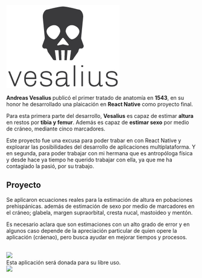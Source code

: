 
<img src="https://github.com/znokdieline/vesalius/blob/master/client/resources/images/vesalius-07.png">

<strong>Andreas Vesalius </strong> publicó el primer tratado de anatomía en <strong>1543</strong>, en su honor he desarrollado una plaicación en <strong>React Native</strong> como proyecto final.

Para esta primera parte del desarrollo, <strong>Vesalius</strong> es capaz de estimar <strong>altura</strong> en restos por<strong> tibia y femur</strong>. Además es capaz de <strong>estimar sexo</strong> por medio de cráneo, mediante cinco marcadores.

Este proyecto fue una excusa para poder trabar en con React Native y exploarar las posibilidades del desarrollo de aplicaciones multiplataforma. Y en segunda, para poder trabajar con mi hermana que es antropóloga física y desde hace ya tiempo he querido trabajar con ella, ya que me ha contagiado la pasió, por su trabajo.

<h2>Proyecto</h2>

Se aplicaron ecuaciones reales para la estimación de altura en pobaciones prehispánicas. además de estimación de sexo por medio de marcadores en el cráneo; glabela, margen supraorbital, cresta nucal, mastoideo y mentón. 

Es necesario aclara que son estimaciones con un alto grado de error y en algunos caso depende de la apreciación particular de quien opere la aplicación (cráenao), pero busca ayudar en mejorar tiempos y procesos.

<br>
<img src="https://namuhyou.files.wordpress.com/2016/06/scoring20cranial20features.jpg?w=1180">

<br>
Esta aplicación será donada para su libre uso.



<br>


<img src="https://nyamcenterforhistory.files.wordpress.com/2016/10/vesaliusgravedigger_watermark.jpg">
